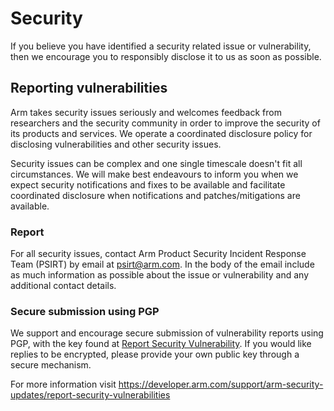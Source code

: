 # Security

If you believe you have identified a security related issue or vulnerability,
then we encourage you to responsibly disclose it to us as soon as possible.

## Reporting vulnerabilities

Arm takes security issues seriously and welcomes feedback from researchers and
the security community in order to improve the security of its products and
services. We operate a coordinated disclosure policy for disclosing
vulnerabilities and other security issues.

Security issues can be complex and one single timescale doesn't fit all
circumstances. We will make best endeavours to inform you when we expect
security notifications and fixes to be available and facilitate coordinated
disclosure when notifications and patches/mitigations are available.

### Report

For all security issues, contact Arm Product Security Incident Response Team (PSIRT)
by email at [psirt@arm.com](mailto:psirt@arm.com). In the body of the email
include as much information as possible about the issue or vulnerability and any
additional contact details.

### Secure submission using PGP

We support and encourage secure submission of vulnerability reports using PGP,
with the key found at [Report Security Vulnerability](https://developer.arm.com/support/arm-security-updates/report-security-vulnerabilities).
If you would like replies to be encrypted, please provide your own public key
through a secure mechanism.

For more information visit
<https://developer.arm.com/support/arm-security-updates/report-security-vulnerabilities>
